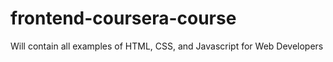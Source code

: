 # frontend-coursera-course
Will contain all examples of HTML, CSS, and Javascript for Web Developers
